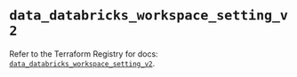 # `data_databricks_workspace_setting_v2`

Refer to the Terraform Registry for docs: [`data_databricks_workspace_setting_v2`](https://registry.terraform.io/providers/databricks/databricks/1.90.0/docs/data-sources/workspace_setting_v2).
